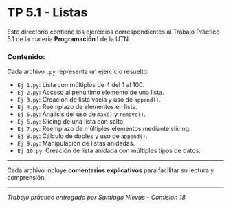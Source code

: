 # TP 5.1 - Listas

Este directorio contiene los ejercicios correspondientes al Trabajo Práctico 5.1 de la materia **Programación I** de la UTN.

### Contenido:

Cada archivo `.py` representa un ejercicio resuelto:

- `Ej 1.py`: Lista con múltiplos de 4 del 1 al 100.
- `Ej 2.py`: Acceso al penúltimo elemento de una lista.
- `Ej 3.py`: Creación de lista vacía y uso de `append()`.
- `Ej 4.py`: Reemplazo de elementos en lista.
- `Ej 5.py`: Análisis del uso de `max()` y `remove()`.
- `Ej 6.py`: Slicing de una lista con salto.
- `Ej 7.py`: Reemplazo de múltiples elementos mediante slicing.
- `Ej 8.py`: Cálculo de dobles y uso de `append()`.
- `Ej 9.py`: Manipulación de listas anidadas.
- `Ej 10.py`: Creación de lista anidada con múltiples tipos de datos.

---

Cada archivo incluye **comentarios explicativos** para facilitar su lectura y comprensión.

---
*Trabajo práctico entregado por Santiago Nievas - Comisión 18*